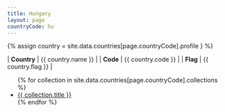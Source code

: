 ```yaml
---
title: Hungary
layout: page
countryCode: hu
---
```


{% assign country = site.data.countries[page.countryCode].profile } %}

| **Country** | {{ country.name }} |
| **Code**    | {{ country.code }} |
| **Flag**    | {{ country.flag }} |

<ul>
{% for collection in site.data.countries[page.countryCode].collections %}
<li><a href="{{ collection.url }}">{{ collection.title }}</a></li>
{% endfor %}
</ul>
